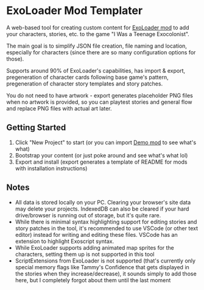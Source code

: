 # ExoLoader Mod Templater

A web-based tool for creating custom content for [ExoLoader mod](https://github.com/Pandemonium14/ExoLoader) to add your characters, stories, etc. to the game "I Was a Teenage Exocolonist".

The main goal is to simplify JSON file creation, file naming and location, especially for characters (since there are so many configuration options for those).

Supports around 90% of ExoLoader's capabilities, has import & export, pregeneration of character cards following base game's pattern, pregeneration of character story templates and story patches.

You do not need to have artwork - export generates placeholder PNG files when no artwork is provided, so you can playtest stories and general flow and replace PNG files with actual art later.

## Getting Started

1. Click "New Project" to start (or you can import [Demo mod](https://github.com/saerielle/ExoLoader-Demo-Mod) to see what's what)
2. Bootstrap your content (or just poke around and see what's what lol)
3. Export and install (export generates a template of README for mods with installation instructions)

## Notes

- All data is stored locally on your PC. Clearing your browser's site data may delete your projects. IndexedDB can also be cleared if your hard drive/browser is running out of storage, but it's quite rare.
- While there is minimal syntax highlighting support for editing stories and story patches in the tool, it's recommended to use VSCode (or other text editor) instead for writing and editing these files. VSCode has an extension to highlight Exoscript syntax.
- While ExoLoader supports adding animated map sprites for the characters, setting them up is not supported in this tool
- ScriptExtensions from ExoLoader is not supported (that's currently only special memory flags like Tammy's Confidence that gets displayed in the stories when they increase/decrease), it sounds simply to add those here, but I completely forgot about them until the last moment
